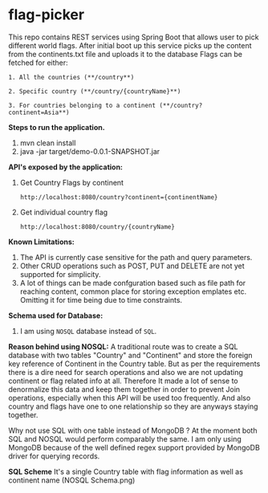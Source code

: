 # flag-picker
 This repo contains REST services using Spring Boot that allows user to pick different world flags. 
 After initial boot up this service picks up the content from the continents.txt file and uploads it to the database
 Flags can be fetched for either:
 
 `1. All the countries (**/country**)`
 
 `2. Specific country (**/country/{countryName}**)`
 
 `3. For countries belonging to a continent (**/country?continent=Asia**)`
 
**Steps to run the application.**
1. mvn clean install
2. java -jar target/demo-0.0.1-SNAPSHOT.jar

**API's exposed by the application:**
1. Get Country Flags by continent

    `http://localhost:8080/country?continent={continentName}`

2. Get individual country flag

    `http://localhost:8080/country/{countryName}`

**Known Limitations:**
1. The API is currently case sensitive for the path and query parameters.
2. Other CRUD operations such as POST, PUT and DELETE are not yet supported for simplicity.
3. A lot of things can be made confguration based such as file path for reaching content, common 
place for storing exception emplates etc. Omitting it for time being due to time constraints.

**Schema used for Database:**
1. I am using `NOSQL` database instead of `SQL`. 
    
**Reason behind using NOSQL:**
A traditional route was to create a SQL database with two tables "Country" and "Continent" and 
store the foreign key reference of Continent in the Country table.
But as per the requirements there is a dire need for search operations and also we are not updating 
continent or flag related info at all. Therefore It made a lot of sense to denormalize this data and 
keep them together in order to prevent Join operations, especially when this API will be used too frequently. 
And also country and flags have one to one relationship so they are anyways staying together. 

Why not use SQL with one table instead of MongoDB ?
At the moment both SQL and NOSQL would perform comparably the same. I am only using MongoDB because of the well 
defined regex support provided by MongoDB driver for querying records.
   
**SQL Scheme**
It's a single Country table with flag information as well as continent name (NOSQL Schema.png)
